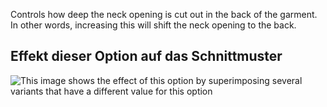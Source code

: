 Controls how deep the neck opening is cut out in the back of the garment. In other words, increasing this will shift the neck opening to the back.

## Effekt dieser Option auf das Schnittmuster

![This image shows the effect of this option by superimposing several variants that have a different value for this option](sven_backneckcutout_sample.svg "Effect of this option on the pattern")

